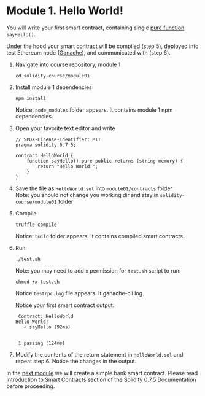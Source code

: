 # Module 1. Hello World!

You will write your first smart contract, containing single [pure function](https://en.wikipedia.org/wiki/Pure_function) `sayHello()`.

Under the hood your smart contract will be compiled (step 5),
deployed into test Ethereum node ([Ganache](https://www.trufflesuite.com/ganache)), and communicated with (step 6).

1. Navigate into course repository, module 1  
    ```
    cd solidity-course/module01
   ```
2. Install module 1 dependencies  
    ```
    npm install
   ```  
    
    Notice: `node_modules` folder appears. It contains module 1 npm dependencies.
3. Open your favorite text editor and write  
    ```
    // SPDX-License-Identifier: MIT
    pragma solidity 0.7.5;
    
    contract HelloWorld {
        function sayHello() pure public returns (string memory) {
            return "Hello World!";
        }
    }
   ```
4. Save the file as ```HelloWorld.sol``` into ```module01/contracts``` folder  
    Note: you should not change you working dir and stay in ```solidity-course/module01``` folder
5. Compile  
    ```
    truffle compile
   ```  
    
    Notice: ```build``` folder appears. It contains compiled smart contracts.
6. Run  
    ```
    ./test.sh
   ```  

    Note: you may need to add ```x``` permission for ```test.sh``` script to run:  
    ```
    chmod +x test.sh
   ```

    Notice `testrpc.log` file appears. It ganache-cli log.

    Notice your first smart contract output:  
    ```
     Contract: HelloWorld
   Hello World!
       ✓ sayHello (92ms)
   
   
     1 passing (124ms)
   ```

7. Modify the contents of the return statement in `HelloWorld.sol` and repeat step 6.
Notice the changes in the output.

In the [next module](../module02/README.md) we will create a simple bank smart contract.
Please read [Introduction to Smart Contracts](https://docs.soliditylang.org/en/v0.7.4/introduction-to-smart-contracts.html)
section of the [Solidity 0.7.5 Documentation](https://docs.soliditylang.org/en/v0.7.5/index.html) before proceeding.
